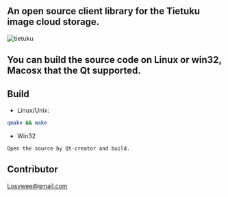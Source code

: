 ## An open source client library for the Tietuku image cloud storage.
![tietuku](http://tietuku.com//static/image/logo11.png)

## You can build the source code on Linux or win32, Macosx that the Qt supported.

## Build
- Linux/Unix:
```bash
qmake && make
```
- Win32
```command
Open the source by Qt-creator and build.
```

## Contributor
Losywee@gmail.com
